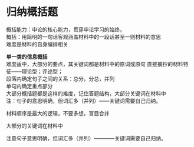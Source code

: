 # 归纳概括题
概括能力：申论的核心能力，贯穿申论学习的始终。  
概括：用简明的一句话客观涵盖材料中的一段话甚至一则材料的意思   
难度是材料的自身编排相关

**单一类的信息概括**  
难度适中，大部分的要点，其关键词都是材料中的原词或原句 
直接摘抄的材料特征——理论型；评述型；  
段落内确定句子之间的关系：总分，分总，并列  
单句内确定重点部分  
大部分概括题都是这样的难度，记住答题结构，大部分关键词在材料中  
注：句子的意思明确，但词汇多（并列）——关键词需要自己归纳。  

材料顺序是最大的逻辑，不要多想，盲目合并  

大部分的关键词在材料中  

注意句子意思明确，但词汇多（并列）————关键词需要自己归纳。

